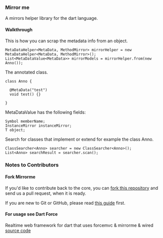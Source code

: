 ### Mirror me ###

A mirrors helper library for the dart language.

#### Walkthrough ####

This is how you can scrap the metadata info from an object. 

	MetaDataHelper<MetaData, MethodMirror> mirrorHelper = new MetaDataHelper<MetaData, MethodMirror>();
  	List<MetaDataValue<MetaData>> mirrorModels = mirrorHelper.from(new Anno());
  	
The annotated class.

	class Anno {
  
	  @MetaData("test")
	  void test() {}
	  
	}

MetaDataValue has the following fields:

	Symbol memberName;
  	InstanceMirror instanceMirror;
  	T object;

Search for classes that implement or extend for example the class Anno.

	ClassSearcher<Anno> searcher = new ClassSearcher<Anno>();
  	List<Anno> searchResult = searcher.scan();

### Notes to Contributors ###

#### Fork Mirrorme ####

If you'd like to contribute back to the core, you can [fork this repository](https://help.github.com/articles/fork-a-repo) and send us a pull request, when it is ready.

If you are new to Git or GitHub, please read [this guide](https://help.github.com/) first.

#### For usage see Dart Force ####

Realtime web framework for dart that uses forcemvc & mirrorme & wired [source code](https://github.com/ForceUniverse/dart-force)